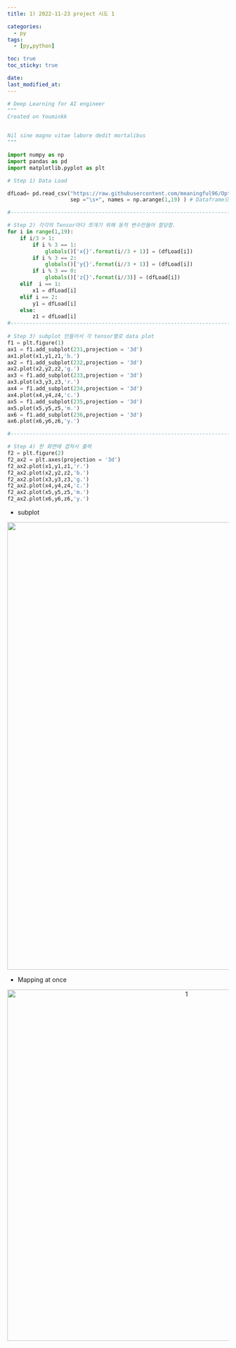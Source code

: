 ```yaml
---
title: 1) 2022-11-23 project 시도 1  

categories:
  - py
tags:
  - [py,python]

toc: true
toc_sticky: true

date: 
last_modified_at: 
---
```


```python
# Deep Learning for AI engineer
"""
Created on Youminkk


Nil sine magno vitae labore dedit mortalibus
"""

import numpy as np
import pandas as pd
import matplotlib.pyplot as plt

# Step 1) Data Load

dfLoad= pd.read_csv("https://raw.githubusercontent.com/meaningful96/OptimizationProject/main/Dataset/mag_array_inliers.txt",
                    sep ="\s+", names = np.arange(1,19) ) # Dataframe으로 받기 위해 열마다 이름 정해줌

#----------------------------------------------------------------------------------------------------------------------------#

# Step 2) 각각의 Tensor마다 쪼개기 위해 동적 변수만들어 할당함.
for i in range(1,19):
    if i/3 > 1: 
        if i % 3 == 1:
            globals()['x{}'.format(i//3 + 1)] = (dfLoad[i])
        if i % 3 == 2:
            globals()['y{}'.format(i//3 + 1)] = (dfLoad[i])
        if i % 3 == 0:
            globals()['z{}'.format(i//3)] = (dfLoad[i])
    elif  i == 1:
        x1 = dfLoad[i]
    elif i == 2:        
        y1 = dfLoad[i]
    else:
        z1 = dfLoad[i]
#----------------------------------------------------------------------------------------------------------------------------#
 
# Step 3) subplot 만들어서 각 tensor별로 data plot
f1 = plt.figure(1)
ax1 = f1.add_subplot(231,projection = '3d')
ax1.plot(x1,y1,z1,'b.')
ax2 = f1.add_subplot(232,projection = '3d')
ax2.plot(x2,y2,z2,'g.')
ax3 = f1.add_subplot(233,projection = '3d')
ax3.plot(x3,y3,z3,'r.')
ax4 = f1.add_subplot(234,projection = '3d')
ax4.plot(x4,y4,z4,'c.')
ax5 = f1.add_subplot(235,projection = '3d')
ax5.plot(x5,y5,z5,'m.')
ax6 = f1.add_subplot(236,projection = '3d')
ax6.plot(x6,y6,z6,'y.')    

#----------------------------------------------------------------------------------------------------------------------------#

# Step 4) 한 화면에 겹쳐서 출력
f2 = plt.figure(2)
f2_ax2 = plt.axes(projection = '3d')
f2_ax2.plot(x1,y1,z1,'r.')
f2_ax2.plot(x2,y2,z2,'b.')
f2_ax2.plot(x3,y3,z3,'g.')
f2_ax2.plot(x4,y4,z4,'c.')
f2_ax2.plot(x5,y5,z5,'m.')
f2_ax2.plot(x6,y6,z6,'y.')
```
- subplot  
<p align="center">
<img width="1019" alt="1" src="https://user-images.githubusercontent.com/111734605/203516562-72f15900-7815-4d0f-8c4f-49f9e9b66dff.png">
</p>

- Mapping at once
<p align="center">
<img width="800" alt="1" src="https://user-images.githubusercontent.com/111734605/203516579-a14aedb1-a161-4d32-8012-28c7400dc2ec.png">
</p>
